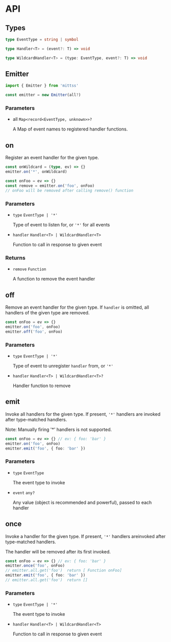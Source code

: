 # API

## Types

```typescript
type EventType = string | symbol

type Handler<T> = (event?: T) => void

type WildcardHandler<T> = (type: EventType, event?: T) => void
```

## Emitter

```typescript
import { Emitter } from 'mittss'

const emitter = new Emitter(all?)
```

### Parameters

- all `Map<record<EventType, unknown>>?`

  A Map of event names to registered handler functions.

## on

Register an event handler for the given type.

```typescript
const onWildcard = (type, ev) => {}
emitter.on('*', onWildcard)

const onFoo = ev => {}
const remove = emitter.on('foo', onFoo)
// onFoo will be removed after calling remove() function
```

### Parameters

- `type` `EventType | '*'`

  Type of event to listen for, or `'*'` for all events

- `handler` `Handler<T> | WildcardHandler<T>`

  Function to call in response to given event

### Returns

- `remove` `Function`

  A function to remove the event handler

## off

Remove an event handler for the given type. If `handler` is omitted, all
handlers of the given type are removed.

```typescript
const onFoo = ev => {}
emitter.on('foo', onFoo)
emitter.off('foo', onFoo)
```

### Parameters

- `type` `EventType | '*'`

  Type of event to unregister `handler` from, or `'*'`

- `handler` `Handler<T> | WildcardHandler<T>?`

  Handler function to remove

## emit

Invoke all handlers for the given type. If present, `'*'` handlers are invoked
after type-matched handlers.

Note: Manually firing '\*' handlers is not supported.

```typescript
const onFoo = ev => {} // ev: { foo: 'bar' }
emitter.on('foo', onFoo)
emitter.emit('foo', { foo: 'bar' })
```

### Parameters

- `type` `EventType`

  The event type to invoke

- `event` `any?`

  Any value (object is recommended and powerful), passed to each handler

## once

Invoke a handler for the given type. If present, `'*'` handlers areinvoked after
type-matched handlers.

The handler will be removed after its first invoked.

```typescript
const onFoo = ev => {} // ev: { foo: 'bar' }
emitter.once('foo', onFoo)
// emitter.all.get('foo')  return [ Function onFoo]
emitter.emit('foo', { foo: 'bar' })
// emitter.all.get('foo')  return []
```

### Parameters

- `type` `EventType | '*'`

  The event type to invoke

- `handler` `Handler<T> | WildcardHandler<T>`

  Function to call in response to given event
